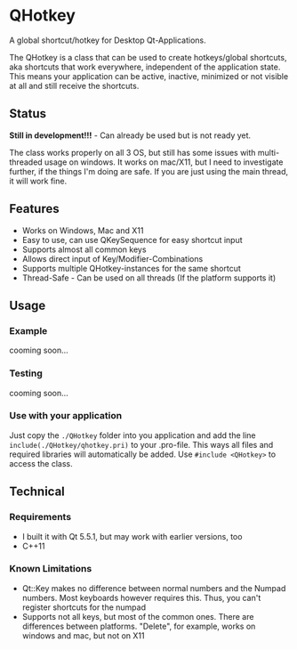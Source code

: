 # QHotkey
A global shortcut/hotkey for Desktop Qt-Applications.

The QHotkey is a class that can be used to create hotkeys/global shortcuts, aka shortcuts that work everywhere, independent of the application state. This means your application can be active, inactive, minimized or not visible at all and still receive the shortcuts.

## Status
**Still in development!!!** - Can already be used but is not ready yet.

The class works properly on all 3 OS, but still has some issues with multi-threaded usage on windows. It works on mac/X11, but I need to investigate further, if the things I'm doing are safe. If you are just using the main thread, it will work fine.

## Features
 - Works on Windows, Mac and X11
 - Easy to use, can use QKeySequence for easy shortcut input
 - Supports almost all common keys
 - Allows direct input of Key/Modifier-Combinations
 - Supports multiple QHotkey-instances for the same shortcut
 - Thread-Safe - Can be used on all threads (If the platform supports it)

## Usage
### Example
cooming soon...

### Testing
cooming soon...

### Use with your application
Just copy the `./QHotkey` folder into you application and add the line `include(./QHotkey/qhotkey.pri)` to your .pro-file. This ways all files and required libraries will automatically be added. Use `#include <QHotkey>` to access the class.

## Technical
### Requirements
 - I built it with Qt 5.5.1, but may work with earlier versions, too
 - C++11

### Known Limitations
 - Qt::Key makes no difference between normal numbers and the Numpad numbers. Most keyboards however requires this. Thus, you can't register shortcuts for the numpad
 - Supports not all keys, but most of the common ones. There are differences between platforms. "Delete", for example, works on windows and mac, but not on X11
